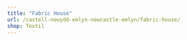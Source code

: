 ```yaml
---
title: "Fabric House"
url: /castell-newydd-emlyn-newcastle-emlyn/fabric-house/
shop: Textil
---
```

